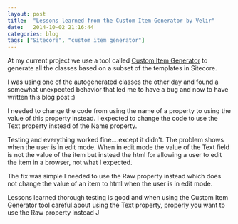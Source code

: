 ```yaml
---
layout: post
title:  "Lessons learned from the Custom Item Generator by Velir"
date:   2014-10-02 21:16:44
categories: blog
tags: ["Sitecore", "custom item generator"]
---
```


At my current project we use a tool called [Custom Item Generator](https://marketplace.sitecore.net/en/Modules/Custom_Item_Generator.aspx) to generate all the classes based on a subset of the templates in Sitecore. 

I was using one of the autogenerated classes the other day and found a somewhat unexpected behavior that led me to have a bug and now to have written this blog post :) 

I needed to change the code from using the name of a property to using the value of this property instead. I expected to change the code to use the Text property instead of the Name property. 

Testing and everything worked fine….except it didn't. The problem shows when the user is in edit mode. When in edit mode the value of the Text field is not the value of the item but instead the html for allowing a user to edit the item in a browser, not what I expected. 

The fix was simple I needed to use the Raw property instead which does not change the value of an item to html when the user is in edit mode. 

Lessons learned thorough testing is good and when using the Custom Item Generator tool careful about using the Text property, properly you want to use the Raw property instead J 
